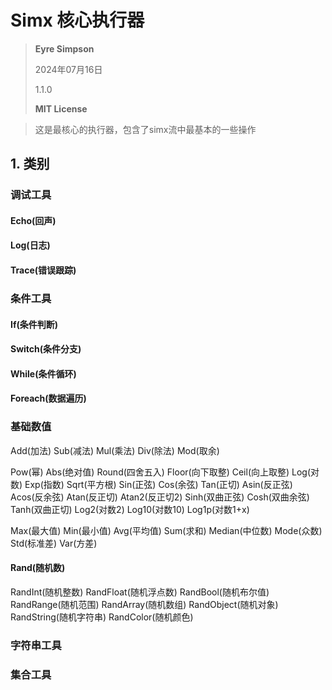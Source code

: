 # Simx 核心执行器

> **Eyre Simpson**
>
> 2024年07月16日
>
> 1.1.0
>
> **MIT License**

> 这是最核心的执行器，包含了simx流中最基本的一些操作

## 1. 类别

### 调试工具

#### Echo(回声)

#### Log(日志)

#### Trace(错误跟踪)

### 条件工具

#### If(条件判断)

#### Switch(条件分支)

#### While(条件循环)

#### Foreach(数据遍历)

### 基础数值

Add(加法)
Sub(减法)
Mul(乘法)
Div(除法)
Mod(取余)

Pow(幂)
Abs(绝对值)
Round(四舍五入)
Floor(向下取整)
Ceil(向上取整)
Log(对数)
Exp(指数)
Sqrt(平方根)
Sin(正弦)
Cos(余弦)
Tan(正切)
Asin(反正弦)
Acos(反余弦)
Atan(反正切)
Atan2(反正切2)
Sinh(双曲正弦)
Cosh(双曲余弦)
Tanh(双曲正切)
Log2(对数2)
Log10(对数10)
Log1p(对数1+x)

Max(最大值)
Min(最小值)
Avg(平均值)
Sum(求和)
Median(中位数)
Mode(众数)
Std(标准差)
Var(方差)

#### Rand(随机数)

RandInt(随机整数)
RandFloat(随机浮点数)
RandBool(随机布尔值)
RandRange(随机范围)
RandArray(随机数组)
RandObject(随机对象)
RandString(随机字符串)
RandColor(随机颜色)

### 字符串工具

### 集合工具

